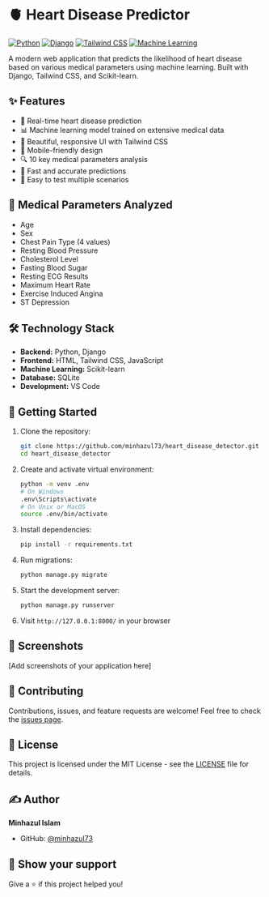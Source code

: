 # 🫀 Heart Disease Predictor

[![Python](https://img.shields.io/badge/Python-3.12-blue.svg)](https://www.python.org/)
[![Django](https://img.shields.io/badge/Django-latest-green.svg)](https://www.djangoproject.com/)
[![Tailwind CSS](https://img.shields.io/badge/Tailwind_CSS-v3-38B2AC.svg)](https://tailwindcss.com/)
[![Machine Learning](https://img.shields.io/badge/ML-Scikit_Learn-F7931E.svg)](https://scikit-learn.org/)

A modern web application that predicts the likelihood of heart disease based on various medical parameters using machine learning. Built with Django, Tailwind CSS, and Scikit-learn.

## ✨ Features

- 🔮 Real-time heart disease prediction
- 📊 Machine learning model trained on extensive medical data
- 🎨 Beautiful, responsive UI with Tailwind CSS
- 📱 Mobile-friendly design
- 🔍 10 key medical parameters analysis
- 🚀 Fast and accurate predictions
- 🔄 Easy to test multiple scenarios

## 🎯 Medical Parameters Analyzed

- Age
- Sex
- Chest Pain Type (4 values)
- Resting Blood Pressure
- Cholesterol Level
- Fasting Blood Sugar
- Resting ECG Results
- Maximum Heart Rate
- Exercise Induced Angina
- ST Depression

## 🛠️ Technology Stack

- **Backend:** Python, Django
- **Frontend:** HTML, Tailwind CSS, JavaScript
- **Machine Learning:** Scikit-learn
- **Database:** SQLite
- **Development:** VS Code

## 🚀 Getting Started

1. Clone the repository:
   ```bash
   git clone https://github.com/minhazul73/heart_disease_detector.git
   cd heart_disease_detector
   ```

2. Create and activate virtual environment:
   ```bash
   python -m venv .env
   # On Windows
   .env\Scripts\activate
   # On Unix or MacOS
   source .env/bin/activate
   ```

3. Install dependencies:
   ```bash
   pip install -r requirements.txt
   ```

4. Run migrations:
   ```bash
   python manage.py migrate
   ```

5. Start the development server:
   ```bash
   python manage.py runserver
   ```

6. Visit `http://127.0.0.1:8000/` in your browser

## 📸 Screenshots

[Add screenshots of your application here]

## 🤝 Contributing

Contributions, issues, and feature requests are welcome! Feel free to check the [issues page](https://github.com/minhazul73/heart_disease_detector/issues).

## 📝 License

This project is licensed under the MIT License - see the [LICENSE](LICENSE) file for details.

## ✍️ Author

**Minhazul Islam**

- GitHub: [@minhazul73](https://github.com/minhazul73)

## 🌟 Show your support

Give a ⭐️ if this project helped you!
 
